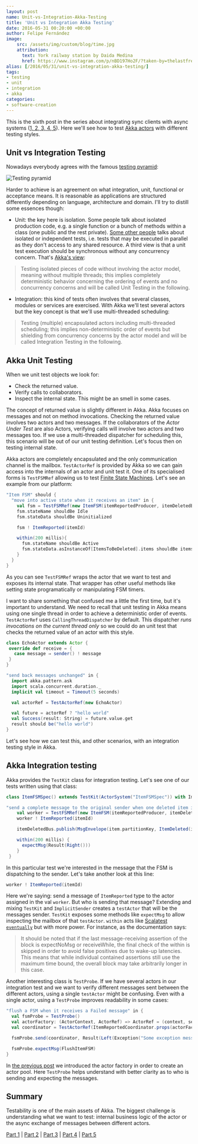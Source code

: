 ```yaml
---
layout: post
name: Unit-vs-Integration-Akka-Testing
title: 'Unit vs Integration Akka Testing'
date: 2016-05-31 00:20:00 +00:00
author: Felipe Fernández
image:
    src: /assets/img/custom/blog/time.jpg
    attribution:
      text: York railway station by Daida Medina
      href: https://www.instagram.com/p/nBD197Ho2F/?taken-by=thelastfreeusername
alias: [/2016/05/31/unit-vs-integration-akka-testing/]
tags:
- testing
- unit
- integration
- akka
categories:
- software-creation
---
```


This is the sixth post in the series about integrating sync clients with async systems ([1, ](http://codurance.com/2016/04/28/async-systems-with-sync-clients/)[2, ](http://codurance.com/2016/04/30/akka-basics/)[3, ](http://codurance.com/2016/05/10/finite-state-machines-with-akka/)[4, ](http://codurance.com/2016/05/16/publish-subscribe-model-in-kafka/)[5](http://codurance.com/2016/05/16/coordination-in-akka/)). Here we'll see how to test [Akka actors](http://doc.akka.io/docs/akka/current/scala/actors.html) with different testing styles.


## Unit vs Integration Testing

Nowadays everybody agrees with the famous [testing pyramid](http://googletesting.blogspot.com.es/2015/04/just-say-no-to-more-end-to-end-tests.html):

<img src="/assets/img/custom/blog/pyramid.png" alt="Testing pyramid" title="Testing pyramid" class="img img-center img-responsive style-screengrab">

Harder to achieve is an agreement on what integration, unit, functional or acceptance means. It is reasonable as applications are structured differently depending on language, architecture and domain. I'll try to distill some essences though:

* Unit: the key here is isolation. Some people talk about isolated production code, e.g. a single function or a bunch of methods within a class (one public and the rest private). [Some other people](https://vimeo.com/68375232) talks about isolated or independent tests, i.e. tests that may be executed in parallel as they don't access to any shared resource. A third view is that a unit test execution should be synchronous without any concurrency concern. That's [Akka's view](http://doc.akka.io/docs/akka/current/scala/testing.html):

> Testing isolated pieces of code without involving the actor model, meaning without multiple threads; this implies completely deterministic behavior concerning the ordering of events and no concurrency concerns and will be called Unit Testing in the following.

* Integration: this kind of tests often involves that several classes, modules or services are exercised. With Akka we'll test several actors but the key concept is that we'll use multi-threaded scheduling:

> Testing (multiple) encapsulated actors including multi-threaded scheduling; this implies non-deterministic order of events but shielding from concurrency concerns by the actor model and will be called Integration Testing in the following.

## Akka Unit Testing

When we unit test objects we look for:

* Check the returned value.
* Verify calls to collaborators.
* Inspect the internal state. This might be an smell in some cases.

The concept of returned value is slightly different in Akka. Akka focuses on messages and not on method invocations. Checking the returned value involves two actors and two messages. If the collaborators of the *Actor Under Test* are also Actors, verifying calls will involve two actors and two messages too. If we use a multi-threaded dispatcher for scheduling this, this scenario will be out of our unit testing definition. Let's focus then on testing internal state.

Akka actors are completely encapsulated and the only communication channel is the mailbox. `TestActorRef` is provided by Akka so we can gain access into the internals of an actor and unit test it. One of its specialised forms is `TestFSMRef` allowing us to test [Finite State Machines](http://codurance.com/2016/05/10/finite-state-machines-with-akka/). Let's see an example from our platform:

```scala
"Item FSM" should {
  "move into active state when it receives an item" in {
    val fsm = TestFSMRef(new ItemFSM(itemReportedProducer, itemDeletedBus))
    fsm.stateName shouldBe Idle
    fsm.stateData shouldBe Uninitialized

    fsm ! ItemReported(itemId)

    within(200 millis){
      fsm.stateName shouldBe Active
      fsm.stateData.asInstanceOf[ItemsToBeDeleted].items shouldBe items
    }
  }
}
```

As you can see `TestFSMRef` wraps the actor that we want to test and exposes its internal state. That wrapper has other useful methods like setting state programatically or manipulating FSM timers.

I want to share something that confused me a little the first time, but it's important to understand. We need to recall that unit testing in Akka means using one single thread in order to achieve a deterministic order of events. `TestActorRef` uses `CallingThreadDispatcher` by default. This dispatcher *runs invocations on the current thread only* so we could do an unit test that checks the returned value of an actor with this style.

```scala
class EchoActor extends Actor {
 override def receive = {
   case message ⇒ sender() ! message
 }
}

"send back messages unchanged" in {
  import akka.pattern.ask
  import scala.concurrent.duration._
  implicit val timeout = Timeout(5 seconds)

  val actorRef = TestActorRef(new EchoActor)

  val future = actorRef ? "hello world"
  val Success(result: String) = future.value.get
  result should be("hello world")
}
```

Let's see how we can test this, and other scenarios, with an integration testing style in Akka.

## Akka Integration testing

Akka provides the `TestKit` class for integration testing. Let's see one of our tests written using that class:

```scala
class ItemFSMSpec() extends TestKit(ActorSystem("ItemFSMSpec")) with ImplicitSender

"send a complete message to the original sender when one deleted item is received and there are no more messages pending" in {
    val worker = TestFSMRef(new ItemFSM(itemReportedProducer, itemDeletedBus))
    worker ! ItemReported(itemId)

    itemDeletedBus.publish(MsgEnvelope(item.partitionKey, ItemDeleted(item)))

    within(200 millis) {
      expectMsg(Result(Right()))
    }
 }
```

In this particular test we're interested in the message that the FSM is dispatching to the sender. Let's take another look at this line:

```scala
worker ! ItemReported(itemId)
```

Here we're saying: send a message of `ItemReported` type to the actor assigned in the val `worker`. But who is sending that message? Extending and mixing `TestKit` and `ImplicitSender` creates a `testActor` that will be the messages sender. `TestKit` exposes some methods like `expectMsg` to allow inspecting the mailbox of that `testActor`. `within` acts like [Scalatest `eventually`](http://www.artima.com/docs-scalatest-2.0.M5/org/scalatest/concurrent/Eventually.html) but with more power. For instance, as the documentation says:

> It should be noted that if the last message-receiving assertion of the block is expectNoMsg or receiveWhile, the final check of the within is skipped in order to avoid false positives due to wake-up latencies. This means that while individual contained assertions still use the maximum time bound, the overall block may take arbitrarily longer in this case.

Another interesting class is `TestProbe`. If we have several actors in our integration test and we want to verify different messages sent between the different actors, using a single `testActor` might be confusing. Even with a single actor, using a `TestProbe` improves readability in some cases:

```scala
"flush a FSM when it receives a Failed message" in {
  val fsmProbe = TestProbe()
  val actorFactory: (ActorContext, ActorRef) => ActorRef = (context, self) => fsmProbe.ref
  val coordinator = TestActorRef(ItemReportedCoordinator.props(actorFactory))

  fsmProbe.send(coordinator, Result(Left(Exception("Some exception message"))))

  fsmProbe.expectMsg(FlushItemFSM)
}
```

In [the previous post](http://codurance.com/2016/05/16/coordination-in-akka/) we introduced the actor factory in order to create an actor pool. Here `TestProbe` helps understand with better clarity as to who is sending and expecting the messages.

## Summary

Testability is one of the main assets of Akka. The biggest challenge is understanding what we want to test: internal business logic of the actor or the async exchange of messages between different actors.

[Part 1](http://codurance.com/2016/04/28/async-systems-with-sync-clients/) | [Part 2](http://codurance.com/2016/04/30/akka-basics/) | [Part 3](http://codurance.com/2016/05/10/finite-state-machines-with-akka/) | [Part 4](http://codurance.com/2016/05/16/publish-subscribe-model-in-kafka/) | [Part 5](http://codurance.com/2016/05/16/coordination-in-akka/)
